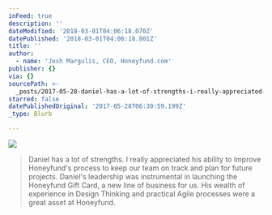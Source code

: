 ```yaml
---
inFeed: true
description: ''
dateModified: '2018-03-01T04:06:18.070Z'
datePublished: '2018-03-01T04:06:18.801Z'
title: ''
author:
  - name: 'Josh Margulis, CEO, Honeyfund.com'
publisher: {}
via: {}
sourcePath: >-
  _posts/2017-05-28-daniel-has-a-lot-of-strengths-i-really-appreciated-his-abil.md
starred: false
datePublishedOriginal: '2017-05-28T06:30:59.199Z'
_type: Blurb

---
```

![](https://the-grid-user-content.s3-us-west-2.amazonaws.com/86c8befc-ccec-45c5-aebf-a340e61a809f.jpg)

> Daniel has a lot of strengths. I really appreciated his ability to improve Honeyfund's process to keep our team on track and plan for future projects. Daniel's leadership was instrumental in launching the Honeyfund Gift Card, a new line of business for us. His wealth of experience in Design Thinking and practical Agile processes were a great asset at Honeyfund.